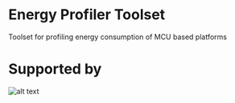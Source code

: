 # Energy Profiler Toolset
Toolset for profiling energy consumption of MCU based platforms

# Supported by
![alt text](https://nlnet.nl/image/logo_nlnet.svg)

